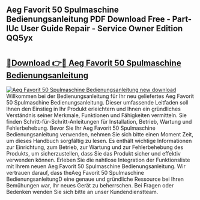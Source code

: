 ## Aeg Favorit 50 Spulmaschine Bedienungsanleitung PDF Download Free - Part-lUc User Guide Repair - Service Owner Edition QQ5yx

# <h2><a href="http://df2j5me.blite.top/?on=Aeg+Favorit+50+Spulmaschine+Bedienungsanleitung">🔗Download 👉🔴 Aeg Favorit 50 Spulmaschine Bedienungsanleitung</a></h2>

[![Aeg Favorit 50 Spulmaschine Bedienungsanleitung new download](https://i.imgur.com/lujVjoI.png)](http://df2j5me.blite.top/?on=Aeg+Favorit+50+Spulmaschine+Bedienungsanleitung)
Willkommen bei der Bedienungsanleitung für Ihr neu geliefertes Aeg Favorit 50 Spulmaschine Bedienungsanleitung. Dieser umfassende Leitfaden soll Ihnen den Einstieg in Ihr Produkt erleichtern und Ihnen ein gründliches Verständnis seiner Merkmale, Funktionen und Fähigkeiten vermitteln. Sie finden Schritt-für-Schritt-Anleitungen für Installation, Betrieb, Wartung und Fehlerbehebung. Bevor Sie Ihr Aeg Favorit 50 Spulmaschine Bedienungsanleitung verwenden, nehmen Sie sich bitte einen Moment Zeit, um dieses Handbuch sorgfältig zu lesen. Es enthält wichtige Informationen zur Einrichtung, zum Betrieb, zur Wartung und zur Fehlerbehebung des Produkts, um sicherzustellen, dass Sie das Produkt sicher und effektiv verwenden können. Erleben Sie die nahtlose Integration der Funktionsliste mit Ihrem neuen Aeg Favorit 50 Spulmaschine Bedienungsanleitung. Wir vertrauen darauf, dass theAeg Favorit 50 Spulmaschine BedienungsanleitungD eine genaue und gründliche Ressource bei Ihren Bemühungen war, Ihr neues Gerät zu beherrschen. Bei Fragen oder Bedenken wenden Sie sich bitte an unser Kundendienstteam.
